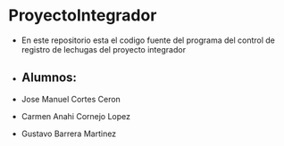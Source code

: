 # ProyectoIntegrador
- En este repositorio esta el codigo fuente del programa del control de registro de lechugas del proyecto integrador

- ## Alumnos: 

- Jose Manuel Cortes Ceron
- Carmen Anahi Cornejo Lopez
- Gustavo Barrera Martinez
